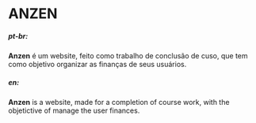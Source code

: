 # ANZEN

##### pt-br:
**Anzen** é um website, feito como trabalho de conclusão de cuso, que tem como objetivo organizar as finanças de seus usuários. 

##### en:
**Anzen** is a website, made for  a completion of course work, with the objetictive of manage the user finances.
